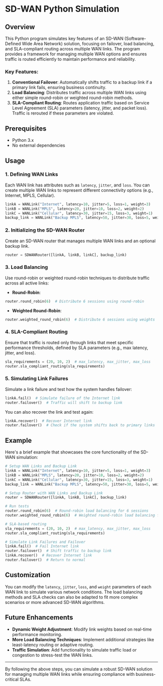 # SD-WAN Python Simulation

## Overview

This Python program simulates key features of an SD-WAN (Software-Defined Wide Area Network) solution, focusing on failover, load balancing, and SLA-compliant routing across multiple WAN links. The program provides a framework for managing multiple WAN options and ensures traffic is routed efficiently to maintain performance and reliability.

### Key Features:

1. **Conventional Failover**: Automatically shifts traffic to a backup link if a primary link fails, ensuring business continuity.
2. **Load Balancing**: Distributes traffic across multiple WAN links using either simple round-robin or weighted round-robin methods.
3. **SLA-Compliant Routing**: Routes application traffic based on Service Level Agreement (SLA) parameters (latency, jitter, and packet loss). Traffic is rerouted if these parameters are violated.

## Prerequisites

- Python 3.x
- No external dependencies

## Usage

### 1. Defining WAN Links

Each WAN link has attributes such as `latency`, `jitter`, and `loss`. You can create multiple WAN links to represent different connectivity options (e.g., Internet, MPLS, Cellular).

```python
linkA = WANLink("Internet", latency=10, jitter=5, loss=1, weight=3)
linkB = WANLink("MPLS", latency=20, jitter=10, loss=2, weight=2)
linkC = WANLink("Cellular", latency=30, jitter=15, loss=3, weight=1)
backup_link = WANLink("Backup MPLS", latency=50, jitter=30, loss=5, weight=0)
```

### 2. Initializing the SD-WAN Router

Create an SD-WAN router that manages multiple WAN links and an optional backup link.

```python
router = SDWANRouter([linkA, linkB, linkC], backup_link)
```

### 3. Load Balancing

Use round-robin or weighted round-robin techniques to distribute traffic across all active links:

- **Round-Robin**:
```python
router.round_robin(6)  # Distribute 6 sessions using round-robin
```

- **Weighted Round-Robin**:
```python
router.weighted_round_robin(6)  # Distribute 6 sessions using weights
```

### 4. SLA-Compliant Routing

Ensure that traffic is routed only through links that meet specific performance thresholds, defined by SLA parameters (e.g., max latency, jitter, and loss).

```python
sla_requirements = (20, 10, 2)  # max_latency, max_jitter, max_loss
router.sla_compliant_routing(sla_requirements)
```

### 5. Simulating Link Failures

Simulate a link failure and test how the system handles failover:

```python
linkA.fail()  # Simulate failure of the Internet link
router.failover()  # Traffic will shift to backup link
```

You can also recover the link and test again:
```python
linkA.recover()  # Recover Internet link
router.failover()  # Check if the system shifts back to primary links
```

## Example

Here's a brief example that showcases the core functionality of the SD-WAN simulation:

```python
# Setup WAN Links and Backup Link
linkA = WANLink("Internet", latency=10, jitter=5, loss=1, weight=3)
linkB = WANLink("MPLS", latency=20, jitter=10, loss=2, weight=2)
linkC = WANLink("Cellular", latency=30, jitter=15, loss=3, weight=1)
backup_link = WANLink("Backup MPLS", latency=50, jitter=30, loss=5, weight=0)

# Setup Router with WAN Links and Backup Link
router = SDWANRouter([linkA, linkB, linkC], backup_link)

# Run tests
router.round_robin(6)  # Round-robin load balancing for 6 sessions
router.weighted_round_robin(6)  # Weighted round-robin load balancing for 6 sessions

# SLA-based routing
sla_requirements = (20, 10, 2)  # max_latency, max_jitter, max_loss
router.sla_compliant_routing(sla_requirements)

# Simulate Link Failures and Failover
linkA.fail()  # Fail Internet link
router.failover()  # Shift traffic to backup link
linkA.recover()  # Recover Internet link
router.failover()  # Return to normal
```

## Customization

You can modify the `latency`, `jitter`, `loss`, and `weight` parameters of each WAN link to simulate various network conditions. The load balancing methods and SLA checks can also be adapted to fit more complex scenarios or more advanced SD-WAN algorithms.

## Future Enhancements

- **Dynamic Weight Adjustment**: Modify link weights based on real-time performance monitoring.
- **More Load Balancing Techniques**: Implement additional strategies like least-latency routing or adaptive routing.
- **Traffic Simulation**: Add functionality to simulate traffic load or congestion to stress-test the WAN links.

---

By following the above steps, you can simulate a robust SD-WAN solution for managing multiple WAN links while ensuring compliance with business-critical SLAs.
